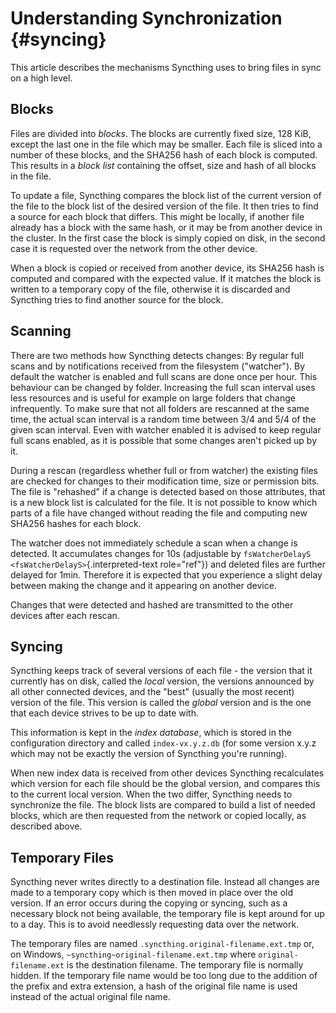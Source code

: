 Understanding Synchronization {#syncing}
=============================

This article describes the mechanisms Syncthing uses to bring files in
sync on a high level.

Blocks
------

Files are divided into *blocks*. The blocks are currently fixed size,
128 KiB, except the last one in the file which may be smaller. Each file
is sliced into a number of these blocks, and the SHA256 hash of each
block is computed. This results in a *block list* containing the offset,
size and hash of all blocks in the file.

To update a file, Syncthing compares the block list of the current
version of the file to the block list of the desired version of the
file. It then tries to find a source for each block that differs. This
might be locally, if another file already has a block with the same
hash, or it may be from another device in the cluster. In the first case
the block is simply copied on disk, in the second case it is requested
over the network from the other device.

When a block is copied or received from another device, its SHA256 hash
is computed and compared with the expected value. If it matches the
block is written to a temporary copy of the file, otherwise it is
discarded and Syncthing tries to find another source for the block.

Scanning
--------

There are two methods how Syncthing detects changes: By regular full
scans and by notifications received from the filesystem (\"watcher\").
By default the watcher is enabled and full scans are done once per hour.
This behaviour can be changed by folder. Increasing the full scan
interval uses less resources and is useful for example on large folders
that change infrequently. To make sure that not all folders are
rescanned at the same time, the actual scan interval is a random time
between 3/4 and 5/4 of the given scan interval. Even with watcher
enabled it is advised to keep regular full scans enabled, as it is
possible that some changes aren\'t picked up by it.

During a rescan (regardless whether full or from watcher) the existing
files are checked for changes to their modification time, size or
permission bits. The file is \"rehashed\" if a change is detected based
on those attributes, that is a new block list is calculated for the
file. It is not possible to know which parts of a file have changed
without reading the file and computing new SHA256 hashes for each block.

The watcher does not immediately schedule a scan when a change is
detected. It accumulates changes for 10s (adjustable by
`fsWatcherDelayS <fsWatcherDelayS>`{.interpreted-text role="ref"}) and
deleted files are further delayed for 1min. Therefore it is expected
that you experience a slight delay between making the change and it
appearing on another device.

Changes that were detected and hashed are transmitted to the other
devices after each rescan.

Syncing
-------

Syncthing keeps track of several versions of each file - the version
that it currently has on disk, called the *local* version, the versions
announced by all other connected devices, and the \"best\" (usually the
most recent) version of the file. This version is called the *global*
version and is the one that each device strives to be up to date with.

This information is kept in the *index database*, which is stored in the
configuration directory and called `index-vx.y.z.db` (for some version
x.y.z which may not be exactly the version of Syncthing you\'re
running).

When new index data is received from other devices Syncthing
recalculates which version for each file should be the global version,
and compares this to the current local version. When the two differ,
Syncthing needs to synchronize the file. The block lists are compared to
build a list of needed blocks, which are then requested from the network
or copied locally, as described above.

Temporary Files
---------------

Syncthing never writes directly to a destination file. Instead all
changes are made to a temporary copy which is then moved in place over
the old version. If an error occurs during the copying or syncing, such
as a necessary block not being available, the temporary file is kept
around for up to a day. This is to avoid needlessly requesting data over
the network.

The temporary files are named `.syncthing.original-filename.ext.tmp` or,
on Windows, `~syncthing~original-filename.ext.tmp` where
`original-filename.ext` is the destination filename. The temporary file
is normally hidden. If the temporary file name would be too long due to
the addition of the prefix and extra extension, a hash of the original
file name is used instead of the actual original file name.
